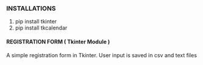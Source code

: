 ### INSTALLATIONS
1. pip install tkinter
2. pip install tkcalendar

#### REGISTRATION FORM ( Tkinter Module )
A simple registration form in Tkinter.
User input is saved in csv and text files



